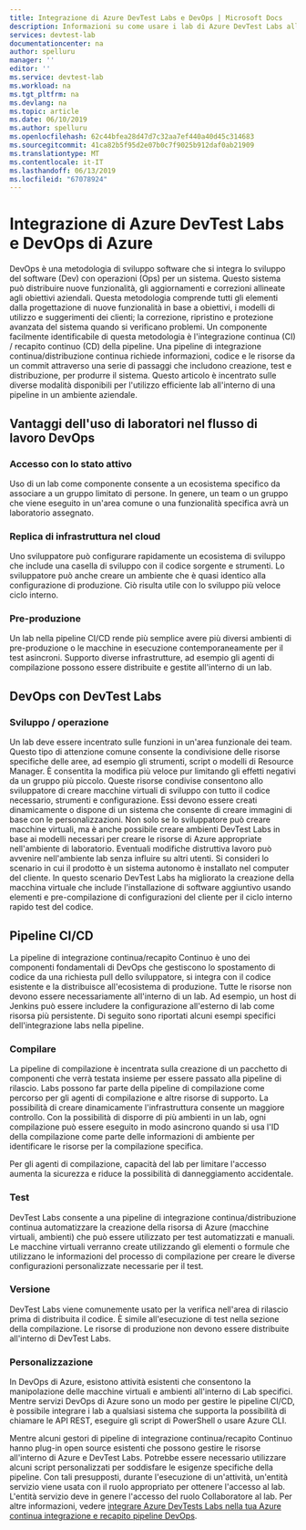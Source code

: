 ```yaml
---
title: Integrazione di Azure DevTest Labs e DevOps | Microsoft Docs
description: Informazioni su come usare i lab di Azure DevTest Labs all'interno di un'integrazione continua (CI) / pipeline di recapito continuo (CD) in un ambiente aziendale.
services: devtest-lab
documentationcenter: na
author: spelluru
manager: ''
editor: ''
ms.service: devtest-lab
ms.workload: na
ms.tgt_pltfrm: na
ms.devlang: na
ms.topic: article
ms.date: 06/10/2019
ms.author: spelluru
ms.openlocfilehash: 62c44bfea28d47d7c32aa7ef440a40d45c314683
ms.sourcegitcommit: 41ca82b5f95d2e07b0c7f9025b912daf0ab21909
ms.translationtype: MT
ms.contentlocale: it-IT
ms.lasthandoff: 06/13/2019
ms.locfileid: "67078924"
---
```

# <a name="integration-of-azure-devtest-labs-and-azure-devops"></a>Integrazione di Azure DevTest Labs e DevOps di Azure
DevOps è una metodologia di sviluppo software che si integra lo sviluppo del software (Dev) con operazioni (Ops) per un sistema. Questo sistema può distribuire nuove funzionalità, gli aggiornamenti e correzioni allineate agli obiettivi aziendali. Questa metodologia comprende tutti gli elementi dalla progettazione di nuove funzionalità in base a obiettivi, i modelli di utilizzo e suggerimenti dei clienti; la correzione, ripristino e protezione avanzata del sistema quando si verificano problemi. Un componente facilmente identificabile di questa metodologia è l'integrazione continua (CI) / recapito continuo (CD) della pipeline. Una pipeline di integrazione continua/distribuzione continua richiede informazioni, codice e le risorse da un commit attraverso una serie di passaggi che includono creazione, test e distribuzione, per produrre il sistema. Questo articolo è incentrato sulle diverse modalità disponibili per l'utilizzo efficiente lab all'interno di una pipeline in un ambiente aziendale. 

## <a name="benefits-of-using-labs-in-devops-workflow"></a>Vantaggi dell'uso di laboratori nel flusso di lavoro DevOps 

### <a name="focused-access"></a>Accesso con lo stato attivo 
Uso di un lab come componente consente a un ecosistema specifico da associare a un gruppo limitato di persone. In genere, un team o un gruppo che viene eseguito in un'area comune o una funzionalità specifica avrà un laboratorio assegnato.   

### <a name="infrastructure-replication-in-the-cloud"></a>Replica di infrastruttura nel cloud 
Uno sviluppatore può configurare rapidamente un ecosistema di sviluppo che include una casella di sviluppo con il codice sorgente e strumenti. Lo sviluppatore può anche creare un ambiente che è quasi identico alla configurazione di produzione. Ciò risulta utile con lo sviluppo più veloce ciclo interno. 

### <a name="pre-production"></a>Pre-produzione 
Un lab nella pipeline CI/CD rende più semplice avere più diversi ambienti di pre-produzione o le macchine in esecuzione contemporaneamente per il test asincroni. Supporto diverse infrastrutture, ad esempio gli agenti di compilazione possono essere distribuite e gestite all'interno di un lab. 

## <a name="devops-with-devtest-labs"></a>DevOps con DevTest Labs 

### <a name="development--operation"></a>Sviluppo / operazione 
Un lab deve essere incentrato sulle funzioni in un'area funzionale dei team. Questo tipo di attenzione comune consente la condivisione delle risorse specifiche delle aree, ad esempio gli strumenti, script o modelli di Resource Manager. È consentita la modifica più veloce pur limitando gli effetti negativi da un gruppo più piccolo. Queste risorse condivise consentono allo sviluppatore di creare macchine virtuali di sviluppo con tutto il codice necessario, strumenti e configurazione. Essi devono essere creati dinamicamente o dispone di un sistema che consente di creare immagini di base con le personalizzazioni. Non solo se lo sviluppatore può creare macchine virtuali, ma è anche possibile creare ambienti DevTest Labs in base ai modelli necessari per creare le risorse di Azure appropriate nell'ambiente di laboratorio. Eventuali modifiche distruttiva lavoro può avvenire nell'ambiente lab senza influire su altri utenti. Si consideri lo scenario in cui il prodotto è un sistema autonomo è installato nel computer del cliente. In questo scenario DevTest Labs ha migliorato la creazione della macchina virtuale che include l'installazione di software aggiuntivo usando elementi e pre-compilazione di configurazioni del cliente per il ciclo interno rapido test del codice. 
  
## <a name="cicd-pipeline"></a>Pipeline CI/CD 
La pipeline di integrazione continua/recapito Continuo è uno dei componenti fondamentali di DevOps che gestiscono lo spostamento di codice da una richiesta pull dello sviluppatore, si integra con il codice esistente e la distribuisce all'ecosistema di produzione. Tutte le risorse non devono essere necessariamente all'interno di un lab. Ad esempio, un host di Jenkins può essere includere la configurazione all'esterno di lab come risorsa più persistente. Di seguito sono riportati alcuni esempi specifici dell'integrazione labs nella pipeline. 

### <a name="build"></a>Compilare 
La pipeline di compilazione è incentrata sulla creazione di un pacchetto di componenti che verrà testata insieme per essere passato alla pipeline di rilascio. Labs possono far parte della pipeline di compilazione come percorso per gli agenti di compilazione e altre risorse di supporto. La possibilità di creare dinamicamente l'infrastruttura consente un maggiore controllo. Con la possibilità di disporre di più ambienti in un lab, ogni compilazione può essere eseguito in modo asincrono quando si usa l'ID della compilazione come parte delle informazioni di ambiente per identificare le risorse per la compilazione specifica.   

Per gli agenti di compilazione, capacità del lab per limitare l'accesso aumenta la sicurezza e riduce la possibilità di danneggiamento accidentale.  

### <a name="test"></a>Test 
DevTest Labs consente a una pipeline di integrazione continua/distribuzione continua automatizzare la creazione della risorsa di Azure (macchine virtuali, ambienti) che può essere utilizzato per test automatizzati e manuali. Le macchine virtuali verranno create utilizzando gli elementi o formule che utilizzano le informazioni del processo di compilazione per creare le diverse configurazioni personalizzate necessarie per il test.   

### <a name="release"></a>Versione 
DevTest Labs viene comunemente usato per la verifica nell'area di rilascio prima di distribuita il codice. È simile all'esecuzione di test nella sezione della compilazione. Le risorse di produzione non devono essere distribuite all'interno di DevTest Labs. 

### <a name="customization"></a>Personalizzazione 
In DevOps di Azure, esistono attività esistenti che consentono la manipolazione delle macchine virtuali e ambienti all'interno di Lab specifici. Mentre servizi DevOps di Azure sono un modo per gestire le pipeline CI/CD, è possibile integrare i lab a qualsiasi sistema che supporta la possibilità di chiamare le API REST, eseguire gli script di PowerShell o usare Azure CLI. 

Mentre alcuni gestori di pipeline di integrazione continua/recapito Continuo hanno plug-in open source esistenti che possono gestire le risorse all'interno di Azure e DevTest Labs. Potrebbe essere necessario utilizzare alcuni script personalizzati per soddisfare le esigenze specifiche della pipeline.  Con tali presupposti, durante l'esecuzione di un'attività, un'entità servizio viene usata con il ruolo appropriato per ottenere l'accesso al lab. L'entità servizio deve in genere l'accesso del ruolo Collaboratore al lab. Per altre informazioni, vedere [integrare Azure DevTests Labs nella tua Azure continua integrazione e recapito pipeline DevOps](devtest-lab-integrate-ci-cd-vsts.md). 
 